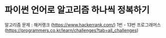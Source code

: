 # 파이썬 언어로 알고리즘 하나씩 정복하기


알고리즘 문제 : 해커랭크 (https://www.hackerrank.com/)
               1번 - 13번
               프로그래머스 (https://programmers.co.kr/learn/challenges?tab=all_challenges)
